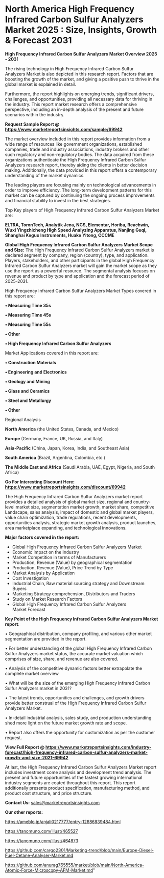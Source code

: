 # North America High Frequency Infrared Carbon Sulfur Analyzers Market 2025 : Size, Insights, Growth & Forecast 2031

<Strong> High Frequency Infrared Carbon Sulfur Analyzers Market Overview 2025 - 2031</strong>

The rising technology in High Frequency Infrared Carbon Sulfur Analyzers Market is also depicted in this research report. Factors that are boosting the growth of the market, and giving a positive push to thrive in the global market is explained in detail.

Furthermore, the report highlights on emerging trends, significant drivers, challenges, and opportunities, providing all necessary data for thriving in the industry. This report market research offers a comprehensive perspective, including an in-depth analysis of the present and future scenarios within the industry.

<strong>Request Sample Report @ <a href=https://www.marketreportsinsights.com/sample/69942>https://www.marketreportsinsights.com/sample/69942</a></strong>

The market overview included in this report provides information from a wide range of resources like government organizations, established companies, trade and industry associations, industry brokers and other such regulatory and non-regulatory bodies. The data acquired from these organizations authenticate the High Frequency Infrared Carbon Sulfur Analyzers research report, thereby aiding the clients in better decision making. Additionally, the data provided in this report offers a contemporary understanding of the market dynamics.

The leading players are focusing mainly on technological advancements in order to improve efficiency. The long-term development patterns for this market can be captured by continuing the ongoing process improvements and financial stability to invest in the best strategies.

Top Key players of High Frequency Infrared Carbon Sulfur Analyzers Market are:

<strong>ELTRA, ToronTech, Analytik Jena, NCS, Elementar, Horiba, Reachwin, Wuxi Yingzhicheng High Speed Analyzing Apparatus, Nanjing Guqi, Shanghai Keguo Instruments, Huake Yitong, CCCME</strong>

<strong><b>Global High Frequency Infrared Carbon Sulfur Analyzers Market Scope and Size:</b></strong>
The High Frequency Infrared Carbon Sulfur Analyzers market is declared segment by company, region (country), type, and application. Players, stakeholders, and other participants in the global High Frequency Infrared Carbon Sulfur Analyzers market will gain the market scope as they use the report as a powerful resource. The segmental analysis focuses on revenue and product by type and application and the forecast period of 2025-2031.

High Frequency Infrared Carbon Sulfur Analyzers Market Types covered in this report are:

<strong>• Measuring Time 35s

• Measuring Time 45s

• Measuring Time 55s

• Other

• High Frequency Infrared Carbon Sulfur Analyzers</strong>

Market Applications covered in this report are:

<strong>• Construction Materials

• Engineering and Electronics

• Geology and Mining

• Glass and Ceramics

• Steel and Metallurgy

• Other</strong> 

Regional Analysis

<strong>North America</strong> (the United States, Canada, and Mexico)

<strong>Europe</strong> (Germany, France, UK, Russia, and Italy)

<strong>Asia-Pacific</strong> (China, Japan, Korea, India, and Southeast Asia)

<strong>South America</strong> (Brazil, Argentina, Colombia, etc.)

<strong>The Middle East and Africa</strong> (Saudi Arabia, UAE, Egypt, Nigeria, and South Africa)

<strong>Go For Interesting Discount Here: <a href=https://www.marketreportsinsights.com/discount/69942>https://www.marketreportsinsights.com/discount/69942</a></strong>

The High Frequency Infrared Carbon Sulfur Analyzers market report provides a detailed analysis of global market size, regional and country-level market size, segmentation market growth, market share, competitive Landscape, sales analysis, impact of domestic and global market players, value chain optimization, trade regulations, recent developments, opportunities analysis, strategic market growth analysis, product launches, area marketplace expanding, and technological innovations.

<strong><b>Major factors covered in the report:</b></strong>
<ul>
  <li>Global High Frequency Infrared Carbon Sulfur Analyzers Market </li>
  <li>Economic Impact on the Industry</li>
  <li>Market Competition in terms of Manufacturers</li>
  <li>Production, Revenue (Value) by geographical segmentation</li>
  <li>Production, Revenue (Value), Price Trend by Type</li>
  <li>Market Analysis by Application</li>
  <li>Cost Investigation</li>
  <li>Industrial Chain, Raw material sourcing strategy and Downstream Buyers</li>
  <li>Marketing Strategy comprehension, Distributors and Traders</li>
  <li>Study on Market Research Factors</li>
  <li>Global High Frequency Infrared Carbon Sulfur Analyzers Market Forecast</li>
</ul>

<strong><b>Key Point of the High Frequency Infrared Carbon Sulfur Analyzers Market report:</b></strong>

• Geographical distribution, company profiling, and various other market segmentation are provided in the report.

• For better understanding of the global High Frequency Infrared Carbon Sulfur Analyzers market status, the accurate market valuation which comprises of size, share, and revenue are also covered.

• Analysis of the competitive dynamic factors better extrapolate the complete market overview

• What will be the size of the emerging High Frequency Infrared Carbon Sulfur Analyzers market in 2031?

• The latest trends, opportunities and challenges, and growth drivers provide better construal of the High Frequency Infrared Carbon Sulfur Analyzers Market.

• In-detail industrial analysis, sales study, and production understanding shed more light on the future market growth rate and scope.

• Report also offers the opportunity for customization as per the customer request.

<strong><b>View Full Report @ <a href=https://www.marketreportsinsights.com/industry-forecast/high-frequency-infrared-carbon-sulfur-analyzers-market-growth-and-size-2021-69942>https://www.marketreportsinsights.com/industry-forecast/high-frequency-infrared-carbon-sulfur-analyzers-market-growth-and-size-2021-69942</a></b></strong>


At last, the High Frequency Infrared Carbon Sulfur Analyzers Market report includes investment come analysis and development trend analysis. The present and future opportunities of the fastest growing international industry segments are coated throughout this report. This report additionally presents product specification, manufacturing method, and product cost structure, and price structure.

<strong>Contact Us:</strong>
sales@marketreportsinsights.com

<strong>Our other reports:</strong>

<a href=https://ameblo.jp/anjali0217777/entry-12886839484.html>https://ameblo.jp/anjali0217777/entry-12886839484.html</a>

<a href=https://tanomuno.com/illust/465527>https://tanomuno.com/illust/465527</a>

<a href=https://tanomuno.com/illust/464873>https://tanomuno.com/illust/464873</a>

<a href=https://github.com/cargo2301/Marketing-trend/blob/main/Europe-Diesel-Fuel-Cetane-Analyser-Market.md>https://github.com/cargo2301/Marketing-trend/blob/main/Europe-Diesel-Fuel-Cetane-Analyser-Market.md</a>

<a href=https://github.com/anurag765555/market/blob/main/North-America-Atomic-Force-Microscopy-AFM-Market.md>https://github.com/anurag765555/market/blob/main/North-America-Atomic-Force-Microscopy-AFM-Market.md</a>"
